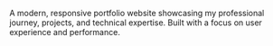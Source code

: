 A modern, responsive portfolio website showcasing my professional journey, projects, and technical expertise. Built with a focus on user experience and performance.
